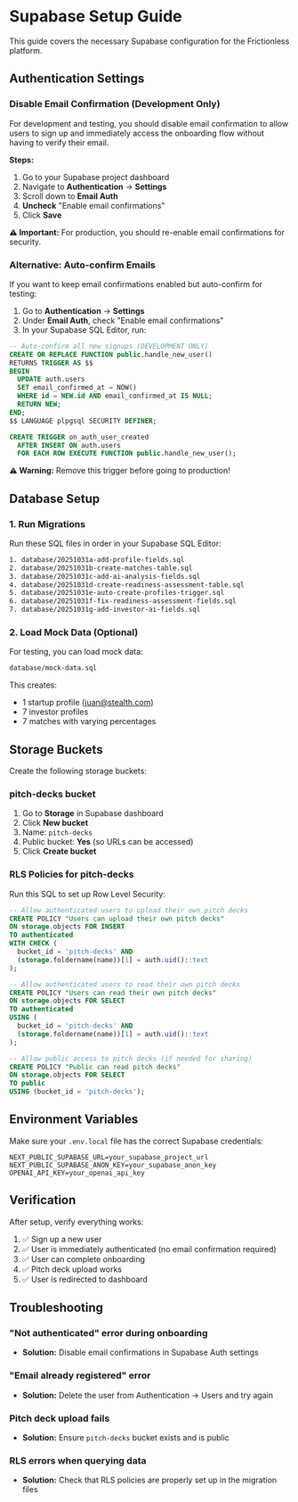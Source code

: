 # Supabase Setup Guide

This guide covers the necessary Supabase configuration for the Frictionless platform.

## Authentication Settings

### Disable Email Confirmation (Development Only)

For development and testing, you should disable email confirmation to allow users to sign up and immediately access the onboarding flow without having to verify their email.

**Steps:**
1. Go to your Supabase project dashboard
2. Navigate to **Authentication** → **Settings**
3. Scroll down to **Email Auth**
4. **Uncheck** "Enable email confirmations"
5. Click **Save**

**⚠️ Important:** For production, you should re-enable email confirmations for security.

### Alternative: Auto-confirm Emails

If you want to keep email confirmations enabled but auto-confirm for testing:

1. Go to **Authentication** → **Settings**
2. Under **Email Auth**, check "Enable email confirmations"
3. In your Supabase SQL Editor, run:
```sql
-- Auto-confirm all new signups (DEVELOPMENT ONLY)
CREATE OR REPLACE FUNCTION public.handle_new_user()
RETURNS TRIGGER AS $$
BEGIN
  UPDATE auth.users
  SET email_confirmed_at = NOW()
  WHERE id = NEW.id AND email_confirmed_at IS NULL;
  RETURN NEW;
END;
$$ LANGUAGE plpgsql SECURITY DEFINER;

CREATE TRIGGER on_auth_user_created
  AFTER INSERT ON auth.users
  FOR EACH ROW EXECUTE FUNCTION public.handle_new_user();
```

**⚠️ Warning:** Remove this trigger before going to production!

## Database Setup

### 1. Run Migrations

Run these SQL files in order in your Supabase SQL Editor:

```bash
1. database/20251031a-add-profile-fields.sql
2. database/20251031b-create-matches-table.sql
3. database/20251031c-add-ai-analysis-fields.sql
4. database/20251031d-create-readiness-assessment-table.sql
5. database/20251031e-auto-create-profiles-trigger.sql
6. database/20251031f-fix-readiness-assessment-fields.sql
7. database/20251031g-add-investor-ai-fields.sql
```

### 2. Load Mock Data (Optional)

For testing, you can load mock data:

```bash
database/mock-data.sql
```

This creates:
- 1 startup profile (juan@stealth.com)
- 7 investor profiles
- 7 matches with varying percentages

## Storage Buckets

Create the following storage buckets:

### pitch-decks bucket
1. Go to **Storage** in Supabase dashboard
2. Click **New bucket**
3. Name: `pitch-decks`
4. Public bucket: **Yes** (so URLs can be accessed)
5. Click **Create bucket**

### RLS Policies for pitch-decks
Run this SQL to set up Row Level Security:

```sql
-- Allow authenticated users to upload their own pitch decks
CREATE POLICY "Users can upload their own pitch decks"
ON storage.objects FOR INSERT
TO authenticated
WITH CHECK (
  bucket_id = 'pitch-decks' AND
  (storage.foldername(name))[1] = auth.uid()::text
);

-- Allow authenticated users to read their own pitch decks
CREATE POLICY "Users can read their own pitch decks"
ON storage.objects FOR SELECT
TO authenticated
USING (
  bucket_id = 'pitch-decks' AND
  (storage.foldername(name))[1] = auth.uid()::text
);

-- Allow public access to pitch decks (if needed for sharing)
CREATE POLICY "Public can read pitch decks"
ON storage.objects FOR SELECT
TO public
USING (bucket_id = 'pitch-decks');
```

## Environment Variables

Make sure your `.env.local` file has the correct Supabase credentials:

```env
NEXT_PUBLIC_SUPABASE_URL=your_supabase_project_url
NEXT_PUBLIC_SUPABASE_ANON_KEY=your_supabase_anon_key
OPENAI_API_KEY=your_openai_api_key
```

## Verification

After setup, verify everything works:

1. ✅ Sign up a new user
2. ✅ User is immediately authenticated (no email confirmation required)
3. ✅ User can complete onboarding
4. ✅ Pitch deck upload works
5. ✅ User is redirected to dashboard

## Troubleshooting

### "Not authenticated" error during onboarding
- **Solution:** Disable email confirmations in Supabase Auth settings

### "Email already registered" error
- **Solution:** Delete the user from Authentication → Users and try again

### Pitch deck upload fails
- **Solution:** Ensure `pitch-decks` bucket exists and is public

### RLS errors when querying data
- **Solution:** Check that RLS policies are properly set up in the migration files
